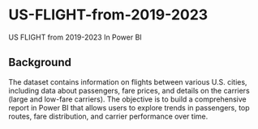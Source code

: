 # US-FLIGHT-from-2019-2023
US FLIGHT from 2019-2023 In Power BI
## Background
The dataset contains information on flights between various U.S. cities, including data about passengers, fare prices, and details on the carriers (large and low-fare carriers). The objective is to build a comprehensive report in Power BI that allows users to explore trends in passengers, top routes, fare distribution, and carrier performance over time.
